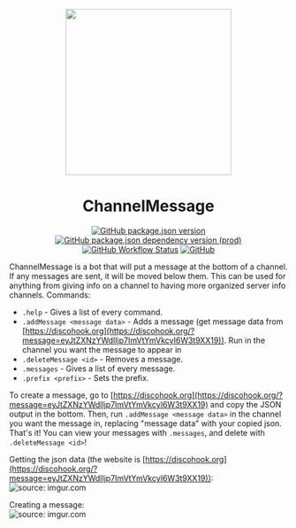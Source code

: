 <p align="center">
<a href="https://github.com/PintTheDragon/ChannelMessage"><img src="https://i.imgur.com/YE0mYLs.png" width="300px"/></a>
</p>
<h1 align="center">ChannelMessage</h1>
<p align="center">
<a href="https://github.com/PintTheDragon/ChannelMessage"><img alt="GitHub package.json version" src="https://img.shields.io/github/package-json/v/PintTheDragon/ChannelMessage"></a>
<a href="https://discord.js.org"><img alt="GitHub package.json dependency version (prod)" src="https://img.shields.io/github/package-json/dependency-version/PintTheDragon/ChannelMessage/discord.js"></a>
<a href="https://github.com/PintTheDragon/ChannelMessage"><img alt="GitHub Workflow Status" src="https://img.shields.io/github/workflow/status/PintTheDragon/ChannelMessage/CI"></a>
<a href="https://github.com/PintTheDragon/ChannelMessage"><img alt="GitHub" src="https://img.shields.io/github/license/PintTheDragon/ChannelMessage"></a>
</p>

ChannelMessage is a bot that will put a message at the bottom of a channel. If any messages are sent, it will be moved below them. This can be used for anything from giving info on a channel to having more organized server info channels. Commands:

*   `.help` - Gives a list of every command.
*   `.addMessage <message data>` - Adds a message (get message data from [https://discohook.org](https://discohook.org/?message=eyJtZXNzYWdlIjp7ImVtYmVkcyI6W3t9XX19)). Run in the channel you want the message to appear in
*   `.deleteMessage <id>` - Removes a message.
*   `.messages` - Gives a list of every message.
*   `.prefix <prefix>` - Sets the prefix.

To create a message, go to [https://discohook.org](https://discohook.org/?message=eyJtZXNzYWdlIjp7ImVtYmVkcyI6W3t9XX19) and copy the JSON output in the bottom. Then, run `.addMessage <message data>` in the channel you want the message in, replacing "message data" with your copied json. That's it! You can view your messages with `.messages`, and delete with `.deleteMessage <id>`!
  
Getting the json data (the website is [https://discohook.org](https://discohook.org/?message=eyJtZXNzYWdlIjp7ImVtYmVkcyI6W3t9XX19)):  
![](https://i.imgur.com/N0Y5z1P.gif "source: imgur.com") 

Creating a message:  
![](https://i.imgur.com/VmFYUlc.gif "source: imgur.com")
